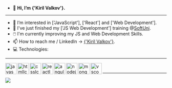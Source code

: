 - 👋 **Hi, I’m {'Kiril Valkov'}.**
- ---
- 👀 I’m interested in ['JavaScript'], ['React'] and ['Web Development'].
- 🌱 I've just finished my ['JS Web Development'] training @[SoftUni](https://github.com/SoftUni).
- 🖱️ I'm currently improving my JS and Web Development Skills.
- 📫 How to reach me / LinkedIn -> [{'Kiril Valkov'}](https://www.linkedin.com/in/kiril-valkov-26a75a37/).
- 💻 Technologies:

<hr>
<img align="left" alt="javascriptIcon" width="35px" src="https://img.icons8.com/color/50/000000/javascript--v1.png"/>
<img align="left" alt="htmlIcon" width="35px" src="https://img.icons8.com/color/48/000000/html-5--v1.png"/>
<img align="left" alt="cssIcon" width="35px" src="https://img.icons8.com/color/48/000000/css3.png"/>
<img align="left" alt="reactIcon" width="35px" src="https://upload.wikimedia.org/wikipedia/commons/thumb/a/a7/React-icon.svg/1280px-React-icon.svg.png"/>
<img align="left" alt="angularIcon" width="35px" src="https://img.icons8.com/color/344/angularjs.png"/>
<img align="left" alt="nodejsIcon" width="35px" src="https://img.icons8.com/fluency/344/node-js.png"/>
<img align="left" alt="mongodbIcon" width="35px" src="https://img.icons8.com/color/344/mongodb.png"/>
<img align="left" alt="vscodeIcon" width="35px" src="https://img.icons8.com/fluency/48/000000/visual-studio-code-2019.png"/>
<br />
<hr>

[![](https://visitcount.itsvg.in/api?id=KikoXtreme&icon=4&color=0)](https://visitcount.itsvg.in)

<!---
KikoXtreme/KikoXtreme is a ✨ special ✨ repository because its `README.md` (this file) appears on your GitHub profile.
You can click the Preview link to take a look at your changes.
--->
